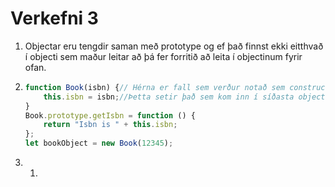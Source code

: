# Verkefni 3

1.  Objectar eru tengdir saman með prototype og ef það finnst ekki eitthvað í objecti sem maður leitar að þá fer forritið að leita í objectinum fyrir ofan.
2.  ```javascript
    function Book(isbn) {// Hérna er fall sem verður notað sem constructorinn
        this.isbn = isbn;//Þetta setir það sem kom inn í síðasta object (this) og .isbn
    }
    Book.prototype.getIsbn = function () {
        return "Isbn is " + this.isbn;
    };
    let bookObject = new Book(12345);
    ```
3.  
    1.  